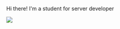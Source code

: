 Hi there! I'm a student for server developer 

  

<img src="https://img.shields.io/badge/springboot-6DB33F?style=for-the-badge&logo=Python&logoColor=white">
